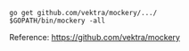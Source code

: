 ````
go get github.com/vektra/mockery/.../
$GOPATH/bin/mockery -all
````
Reference: https://github.com/vektra/mockery
